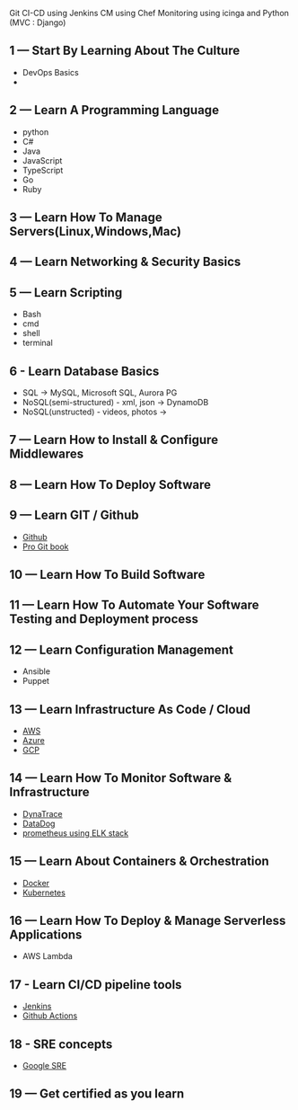 Git
CI-CD using Jenkins
CM using Chef
Monitoring using icinga and 
Python (MVC : Django)


## 1 — Start By Learning About The Culture
- DevOps Basics
- 
## 2 — Learn A Programming Language
- python
- C#
- Java
- JavaScript
- TypeScript
- Go
- Ruby

## 3 — Learn How To Manage Servers(Linux,Windows,Mac)

## 4 — Learn Networking & Security Basics

## 5 — Learn Scripting
- Bash
- cmd
- shell
- terminal

## 6 - Learn Database Basics
- SQL -> MySQL, Microsoft SQL, Aurora PG
- NoSQL(semi-structured) - xml, json -> DynamoDB
- NoSQL(unstructed) - videos, photos ->

## 7 — Learn How to Install & Configure Middlewares

## 8 — Learn How To Deploy Software

## 9 — Learn GIT / Github
- [Github](https://github.com/)
- [Pro Git book](https://git-scm.com/book/en/v2)

## 10 — Learn How To Build Software

## 11 — Learn How To Automate Your Software Testing and Deployment process

## 12 — Learn Configuration Management
- Ansible
- Puppet

## 13 — Learn Infrastructure As Code / Cloud
- [AWS](https://aws.amazon.com/training/)
- [Azure](https://docs.microsoft.com/en-us/learn/azure/) 
- [GCP](https://cloud.google.com/training)

## 14 — Learn How To Monitor Software & Infrastructure
- [DynaTrace](https://www.dynatrace.com/support/help/get-started/what-is-dynatrace/)
- [DataDog](https://docs.datadoghq.com/)
- [prometheus using ELK stack](https://www.elastic.co/blog/prometheus-monitoring-at-scale-with-the-elastic-stack)

## 15 — Learn About Containers & Orchestration
- [Docker](https://docs.docker.com/get-started/)
- [Kubernetes](https://kubernetes.io/docs/home/)

## 16 — Learn How To Deploy & Manage Serverless Applications
- AWS Lambda

## 17 - Learn CI/CD pipeline tools
- [Jenkins](https://www.cloudbees.com/cloudbees-university)
- [Github Actions](https://github.com/features/actions)

## 18 - SRE concepts
- [Google SRE](https://sre.google/)

## 19 — Get certified as you learn
